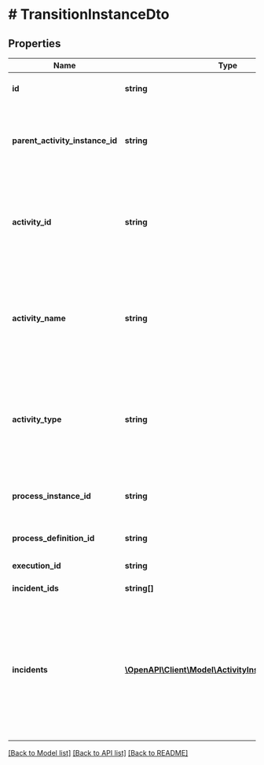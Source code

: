 # # TransitionInstanceDto

## Properties

Name | Type | Description | Notes
------------ | ------------- | ------------- | -------------
**id** | **string** | The id of the transition instance. | [optional]
**parent_activity_instance_id** | **string** | The id of the parent activity instance, for example a sub process instance. | [optional]
**activity_id** | **string** | The id of the activity that this instance enters (asyncBefore job) or leaves (asyncAfter job) | [optional]
**activity_name** | **string** | The name of the activity that this instance enters (asyncBefore job) or leaves (asyncAfter job) | [optional]
**activity_type** | **string** | The type of the activity that this instance enters (asyncBefore job) or leaves (asyncAfter job) | [optional]
**process_instance_id** | **string** | The id of the process instance this instance is part of. | [optional]
**process_definition_id** | **string** | The id of the process definition. | [optional]
**execution_id** | **string** | The execution id. | [optional]
**incident_ids** | **string[]** | A list of incident ids. | [optional]
**incidents** | [**\OpenAPI\Client\Model\ActivityInstanceIncidentDto[]**](ActivityInstanceIncidentDto.md) | A list of JSON objects containing incident specific properties: * &#x60;id&#x60;: the id of the incident * &#x60;activityId&#x60;: the activity id in which the incident occurred | [optional]

[[Back to Model list]](../../README.md#models) [[Back to API list]](../../README.md#endpoints) [[Back to README]](../../README.md)
